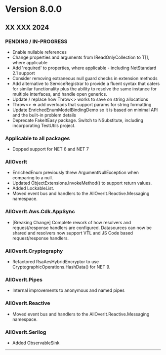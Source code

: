 #  Version 8.0.0
## XX XXX 2024

### PENDING / IN-PROGRESS
* Enable nullable references
* Change properties and arguments from IReadOnlyCollection<T> to T[], where applicable
* Add 'required' to properties, where applicable - including NetStandard 2.1 support
* Consider removing extraneous null guard checks in extension methods
* Add alternative to ServiceRegistrar to provide a fluent syntax that caters for similar functionality
  plus the ability to resolve the same instance for multiple interfaces, and handle open generics.
* Update / replace how Throw<> works to save on string allocations
* Throw<> => add overloads that support params for string formatting
* Update EnrichedEnumModelBindingDemo so it is based on minimal API and the built-in problem details
* Deprecate FakeItEasy package. Switch to NSubstitute, including incorporating TestUtils project.


### Applicable to all packages
* Dopped support for NET 6 and NET 7


### AllOverIt
* EnrichedEnum previously threw ArgumentNullException when comparing to a null.
* Updated ObjectExtensions.InvokeMethod() to support return values.
* Added LockableList.
* Moved event bus and handlers to the AllOverIt.Reactive.Messaging namespace.


### AllOverIt.Aws.Cdk.AppSync
* [Breaking Change] Complete rework of how resolvers and request/response handlers are configured. Datasources can
  now be shared and resolvers now support VTL and JS Code based request/response handlers.


### AllOverIt.Cryptography
* Refactored RsaAesHybridEncryptor to use CryptographicOperations.HashData() for NET 9.


### AllOverIt.Pipes
* Internal improvements to anonymous and named pipes


### AllOverIt.Reactive
* Moved event bus and handlers to the AllOverIt.Reactive.Messaging namespace.


### AllOverIt.Serilog
* Added ObservableSink

---
